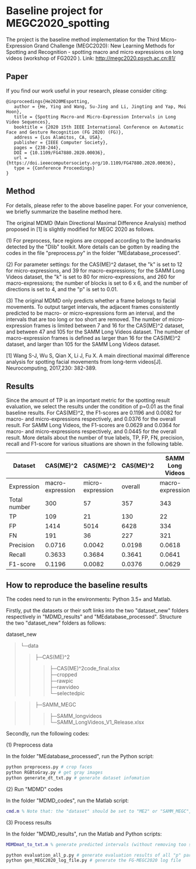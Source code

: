 # Baseline project for MEGC2020_spotting

The project is the baseline method implementation for the Third Micro-Expression Grand Challenge (MEGC2020): New Learning Methods for Spotting and Recognition - spotting macro and micro expressions on long videos (workshop of FG2020 ). Link: <a href="http://megc2020.psych.ac.cn:81/">http://megc2020.psych.ac.cn:81/</a>

## Paper

If you find our work useful in your research, please consider citing:

```
@inproceedings{He2020MEspotting,
   author = {He, Ying and Wang, Su-Jing and Li, Jingting and Yap, Moi Hoon},
   title = {Spotting Macro-and Micro-Expression Intervals in Long Video Sequences},
   booktitle = {2020 15th IEEE International Conference on Automatic Face and Gesture Recognition (FG 2020) (FG)},
   address = {Los Alamitos, CA, USA},
   publisher = {IEEE Computer Society},
   pages = {238-244},
   DOI = {10.1109/FG47880.2020.00036},
   url = {https://doi.ieeecomputersociety.org/10.1109/FG47880.2020.00036},
   type = {Conference Proceedings}
}
```


## Method

For details, please refer to the above baseline paper. For your convenience, we briefly summarize the baseline method here. 

The original MDMD (Main Directional Maximal Difference Analysis)  method proposed in [1] is slightly modified for MEGC 2020 as follows.

(1) For preprocess, face regions are cropped according to the landmarks detected by the "Dlib" toolkit. More details can be gotten by reading the codes in the file "preprocess.py" in the folder "MEdatabase_processed".  

(2) For parameter settings: for the CAS(ME)^2 dataset, the "k" is set to 12 for micro-expressions, and 39 for macro-expressions; for the SAMM Long Videos dataset, the "k" is set to 80 for micro-expressions, and 260 for macro-expressions; the number of blocks is set to 6 x 6, and the number of directions is set to 4, and the "p" is set to 0.01. 

(3) The original MDMD only predicts whether a frame belongs to facial movements. To output target intervals,  the adjacent frames consistently predicted to be macro- or micro-expressions form an interval, and the intervals that are too long or too short are removed. The number of micro-expression frames is limited between 7 and 16 for the CAS(ME)^2 dataset, and between 47 and 105 for the SAMM Long Videos dataset. The number of macro-expression frames is defined as larger than 16 for the CAS(ME)^2 dataset, and larger than 105 for the SAMM Long Videos dataset.

[1] Wang S-J, Wu S, Qian X, Li J, Fu X. A main directional maximal difference analysis for spotting facial movements from long-term videos[J]. Neurocomputing, 2017,230: 382-389. 


## Results
Since the amount of TP is an important metric for the spotting result evaluation, we select the results under the condition of p=0.01 as the final baseline results. For CAS(ME)^2, the F1-scores are 0.1196 and 0.0082 for macro- and micro-expressions respectively, and 0.0376 for the overall result. For SAMM Long Videos, the F1-scores are 0.0629 and 0.0364 for macro- and micro-expressions respectively, and 0.0445 for the overall result. More details about the number of true labels, TP, FP, FN, precision, recall and F1-score for various situations are shown in the following table.

| Dataset      | CAS(ME)^2 | CAS(ME)^2 | CAS(ME)^2 | SAMM Long Videos | SAMM Long Videos |SAMM Long Videos |
|--------------|---------------------|---------------------|---------------------|---------------------|---------------------|---------------------|
| Expression   | macro\-expression                                              | micro\-expression                                           | overall | macro\-expression | micro\-expression | overall |
| Total number | 300                                                            | 57                                                          | 357     | 343               | 159               | 502     |
| TP           | 109                                                            | 21                                                          | 130     | 22                | 29                | 51      |
| FP           | 1414                                                           | 5014                                                        | 6428    | 334               | 1407              | 1741    |
| FN           | 191                                                            | 36                                                          | 227     | 321               | 130               | 451     |
| Precision    | 0\.0716                                                        | 0\.0042                                                     | 0\.0198 | 0\.0618           | 0\.0202           | 0\.0285 |
| Recall       | 0\.3633                                                        | 0\.3684                                                     | 0\.3641 | 0\.0641           | 0\.1824           | 0\.1016 |
| F1\-score    | 0\.1196                                                        | 0\.0082                                                     | 0\.0376 | 0\.0629           | 0\.0364           | 0\.0445 |


## How to reproduce the baseline results

The codes need to run in the environments: Python 3.5+ and Matlab.

Firstly, put the datasets or their soft links into the two "dataset_new" folders respectively in "MDMD_results" and "MEdatabase_processed". Structure the two "dataset_new" folders as follows: 

 dataset_new <br>
>└─data <br>
>>├─CAS(ME)^2 <br>
>>>├─CAS(ME)^2code_final.xlsx <br>
>>>├─cropped <br>
>>>├─rawpic <br>
>>>├─rawvideo <br>
>>>└─selectedpic <br>

>>├─SAMM_MEGC <br>
>>>├─SAMM_longvideos <br>
>>>└─SAMM_LongVideos_V1_Release.xlsx <br>

Secondly, run the following codes: 

(1) Preprocess data 

In the folder "MEdatabase_processed", run the Python script: 
```Python
python preprocess.py # crop faces
python RGBtoGray.py # get gray images
python generate_dt_txt.py # generate dataset infomation
```

(2) Run "MDMD" codes 

In the folder "MDMD_codes", run the Matlab script: 
```Matlab
cmd.m % Note that: the "dataset" should be set to "ME2" or "SAMM_MEGC", and the "cls" should be set to "micro" or "macro".
```

(3) Process results

In the folder "MDMD_results", run the Matlab and Python scripts: 
```Matlab
MDMDmat_to_txt.m % generate predicted intervals (without removing too short or too long ones)
```
```Python
python evaluation_all_p.py # generate evaluation results of all "p" parameters (remove too short or too long intervals)
python gen_MEGC2020_log_file.py # generate the FG-MEGC2020 log file
```
